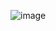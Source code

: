 ![image](https://github.com/rajdyp/rajdyp.github.io/assets/15313631/20f4ccd8-7824-428d-b116-fa5046987c3c)
